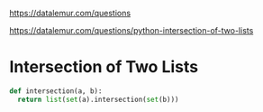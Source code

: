 https://datalemur.com/questions

https://datalemur.com/questions/python-intersection-of-two-lists

# Intersection of Two Lists

```python
def intersection(a, b):
  return list(set(a).intersection(set(b)))
```
